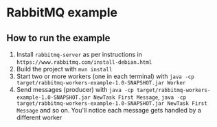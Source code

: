 # RabbitMQ example 

How to run the example
---

1. Install `rabbitmq-server` as per instructions in `https://www.rabbitmq.com/install-debian.html`
1. Build the project with `mvn install`
1. Start two or more workers (one in each terminal) with `java -cp target/rabbitmq-workers-example-1.0-SNAPSHOT.jar Worker`
1. Send messages (producer) with `java -cp target/rabbitmq-workers-example-1.0-SNAPSHOT.jar NewTask First Message`, `java -cp target/rabbitmq-workers-example-1.0-SNAPSHOT.jar NewTask First Message` and so on. You'll notice each message gets handled by a different worker
